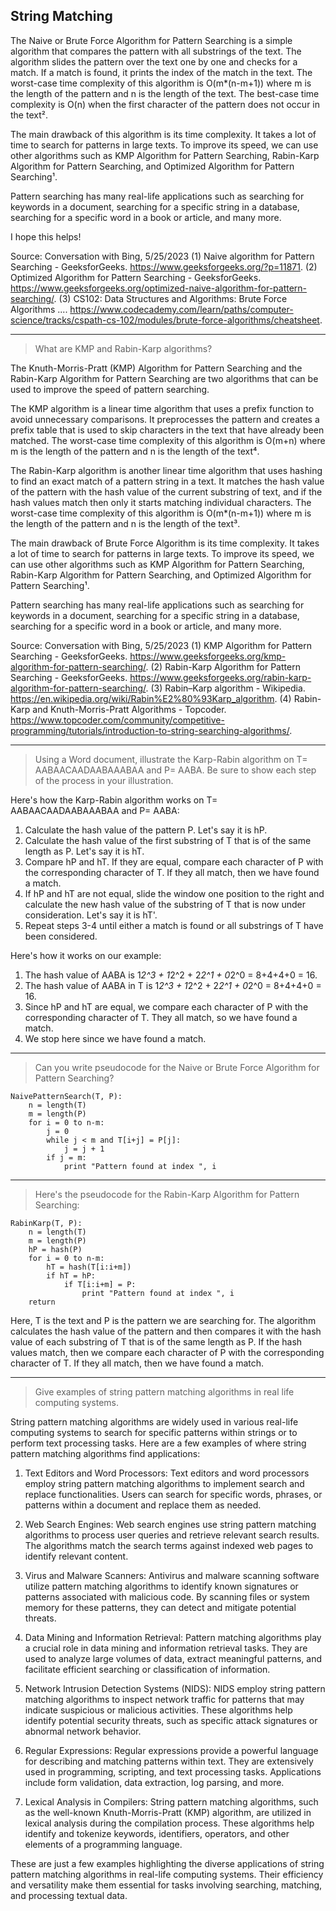 ## String Matching

The Naive or Brute Force Algorithm for Pattern Searching is a simple algorithm that compares the pattern with all substrings of the text. The algorithm slides the pattern over the text one by one and checks for a match. If a match is found, it prints the index of the match in the text. The worst-case time complexity of this algorithm is O(m*(n-m+1)) where m is the length of the pattern and n is the length of the text. The best-case time complexity is O(n) when the first character of the pattern does not occur in the text².

The main drawback of this algorithm is its time complexity. It takes a lot of time to search for patterns in large texts. To improve its speed, we can use other algorithms such as KMP Algorithm for Pattern Searching, Rabin-Karp Algorithm for Pattern Searching, and Optimized Algorithm for Pattern Searching¹.

Pattern searching has many real-life applications such as searching for keywords in a document, searching for a specific string in a database, searching for a specific word in a book or article, and many more.

I hope this helps!

Source: Conversation with Bing, 5/25/2023
(1) Naive algorithm for Pattern Searching - GeeksforGeeks. https://www.geeksforgeeks.org/?p=11871.
(2) Optimized Algorithm for Pattern Searching - GeeksforGeeks. https://www.geeksforgeeks.org/optimized-naive-algorithm-for-pattern-searching/.
(3) CS102: Data Structures and Algorithms: Brute Force Algorithms .... https://www.codecademy.com/learn/paths/computer-science/tracks/cspath-cs-102/modules/brute-force-algorithms/cheatsheet.


---
> What are KMP and Rabin-Karp algorithms?

The Knuth-Morris-Pratt (KMP) Algorithm for Pattern Searching and the Rabin-Karp Algorithm for Pattern Searching are two algorithms that can be used to improve the speed of pattern searching.

The KMP algorithm is a linear time algorithm that uses a prefix function to avoid unnecessary comparisons. It preprocesses the pattern and creates a prefix table that is used to skip characters in the text that have already been matched. The worst-case time complexity of this algorithm is O(m+n) where m is the length of the pattern and n is the length of the text⁴.

The Rabin-Karp algorithm is another linear time algorithm that uses hashing to find an exact match of a pattern string in a text. It matches the hash value of the pattern with the hash value of the current substring of text, and if the hash values match then only it starts matching individual characters. The worst-case time complexity of this algorithm is O(m*(n-m+1)) where m is the length of the pattern and n is the length of the text³.

The main drawback of Brute Force Algorithm is its time complexity. It takes a lot of time to search for patterns in large texts. To improve its speed, we can use other algorithms such as KMP Algorithm for Pattern Searching, Rabin-Karp Algorithm for Pattern Searching, and Optimized Algorithm for Pattern Searching¹.

Pattern searching has many real-life applications such as searching for keywords in a document, searching for a specific string in a database, searching for a specific word in a book or article, and many more.

Source: Conversation with Bing, 5/25/2023
(1) KMP Algorithm for Pattern Searching - GeeksforGeeks. https://www.geeksforgeeks.org/kmp-algorithm-for-pattern-searching/.
(2) Rabin-Karp Algorithm for Pattern Searching - GeeksforGeeks. https://www.geeksforgeeks.org/rabin-karp-algorithm-for-pattern-searching/.
(3) Rabin–Karp algorithm - Wikipedia. https://en.wikipedia.org/wiki/Rabin%E2%80%93Karp_algorithm.
(4) Rabin-Karp and Knuth-Morris-Pratt Algorithms - Topcoder. https://www.topcoder.com/community/competitive-programming/tutorials/introduction-to-string-searching-algorithms/.

---
> Using a Word document, illustrate the Karp-Rabin algorithm on T= AABAACAADAABAAABAA and P= AABA. Be sure to show each step of the process in your illustration.

Here's how the Karp-Rabin algorithm works on T= AABAACAADAABAAABAA and P= AABA:

1. Calculate the hash value of the pattern P. Let's say it is hP.
2. Calculate the hash value of the first substring of T that is of the same length as P. Let's say it is hT.
3. Compare hP and hT. If they are equal, compare each character of P with the corresponding character of T. If they all match, then we have found a match.
4. If hP and hT are not equal, slide the window one position to the right and calculate the new hash value of the substring of T that is now under consideration. Let's say it is hT'.
5. Repeat steps 3-4 until either a match is found or all substrings of T have been considered.

Here's how it works on our example:

1. The hash value of AABA is 1*2^3 + 1*2^2 + 2*2^1 + 0*2^0 = 8+4+4+0 = 16.
2. The hash value of AABA in T is 1*2^3 + 1*2^2 + 2*2^1 + 0*2^0 = 8+4+4+0 = 16.
3. Since hP and hT are equal, we compare each character of P with the corresponding character of T. They all match, so we have found a match.
4. We stop here since we have found a match.

---
> Can you write pseudocode for the Naive or Brute Force Algorithm for Pattern Searching?

```
NaivePatternSearch(T, P):
    n = length(T)
    m = length(P)
    for i = 0 to n-m:
        j = 0
        while j < m and T[i+j] = P[j]:
            j = j + 1
        if j = m:
            print "Pattern found at index ", i
```
---

> Here's the pseudocode for the Rabin-Karp Algorithm for Pattern Searching:

```
RabinKarp(T, P):
    n = length(T)
    m = length(P)
    hP = hash(P)
    for i = 0 to n-m:
        hT = hash(T[i:i+m])
        if hT = hP:
            if T[i:i+m] = P:
                print "Pattern found at index ", i
    return
```

Here, T is the text and P is the pattern we are searching for. The algorithm calculates the hash value of the pattern and then compares it with the hash value of each substring of T that is of the same length as P. If the hash values match, then we compare each character of P with the corresponding character of T. If they all match, then we have found a match.

---
> Give examples of string pattern matching algorithms in real life computing systems.

String pattern matching algorithms are widely used in various real-life computing systems to search for specific patterns within strings or to perform text processing tasks. Here are a few examples of where string pattern matching algorithms find applications:

1. Text Editors and Word Processors: Text editors and word processors employ string pattern matching algorithms to implement search and replace functionalities. Users can search for specific words, phrases, or patterns within a document and replace them as needed.
    
2. Web Search Engines: Web search engines use string pattern matching algorithms to process user queries and retrieve relevant search results. The algorithms match the search terms against indexed web pages to identify relevant content.
    
3. Virus and Malware Scanners: Antivirus and malware scanning software utilize pattern matching algorithms to identify known signatures or patterns associated with malicious code. By scanning files or system memory for these patterns, they can detect and mitigate potential threats.
    
4. Data Mining and Information Retrieval: Pattern matching algorithms play a crucial role in data mining and information retrieval tasks. They are used to analyze large volumes of data, extract meaningful patterns, and facilitate efficient searching or classification of information.
    
5. Network Intrusion Detection Systems (NIDS): NIDS employ string pattern matching algorithms to inspect network traffic for patterns that may indicate suspicious or malicious activities. These algorithms help identify potential security threats, such as specific attack signatures or abnormal network behavior.
    
6. Regular Expressions: Regular expressions provide a powerful language for describing and matching patterns within text. They are extensively used in programming, scripting, and text processing tasks. Applications include form validation, data extraction, log parsing, and more.
    
7. Lexical Analysis in Compilers: String pattern matching algorithms, such as the well-known Knuth-Morris-Pratt (KMP) algorithm, are utilized in lexical analysis during the compilation process. These algorithms help identify and tokenize keywords, identifiers, operators, and other elements of a programming language.
    

These are just a few examples highlighting the diverse applications of string pattern matching algorithms in real-life computing systems. Their efficiency and versatility make them essential for tasks involving searching, matching, and processing textual data.







